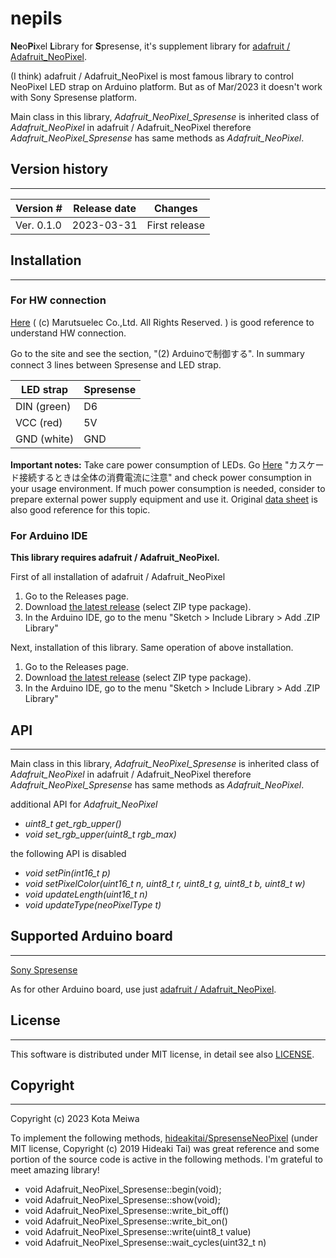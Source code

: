 # nepils
**Ne**o**Pi**xel **L**ibrary for **S**presense, it's supplement library for [adafruit / Adafruit_NeoPixel](https://github.com/adafruit/Adafruit_NeoPixel).

(I think) adafruit / Adafruit_NeoPixel is most famous library to control NeoPixel LED strap on Arduino platform. But as of Mar/2023 it doesn't work with Sony Spresense platform.

Main class in this library, *Adafruit_NeoPixel_Spresense* is inherited class of *Adafruit_NeoPixel* in adafruit / Adafruit_NeoPixel therefore *Adafruit_NeoPixel_Spresense* has same methods as *Adafruit_NeoPixel*.

## Version history
---
| Version #     | Release date  | Changes          |
| ---           | ---           | ---              |
| Ver. 0.1.0    | 2023-03-31    | First release    |

## Installation
---
### For HW connection
[Here](https://www.marutsu.co.jp/pc/static/large_order/WS2812B_0124) ( (c) Marutsuelec Co.,Ltd. All Rights Reserved. ) is good reference to understand HW connection.

Go to the site and see the section, "(2) Arduinoで制御する".
In summary connect 3 lines between Spresense and LED strap.

| LED strap    |  Spresense
| ----         | ---
| DIN (green)  | D6
| VCC (red)    | 5V
| GND (white)  | GND

**Important notes:** Take care power consumption of LEDs.  Go [Here](https://www.marutsu.co.jp/pc/static/large_order/WS2812B_0124) "カスケード接続するときは全体の消費電流に注意" and check power consumption in your usage environment. If much power consumption is needed, consider to prepare external power supply equipment and use it.    Original [data sheet](https://cdn-shop.adafruit.com/datasheets/WS2812B.pdf) is also good reference for this topic.

### For Arduino IDE
**This library requires adafruit / Adafruit_NeoPixel.**

First of all installation of adafruit / Adafruit_NeoPixel
1. Go to the Releases page.
1. Download [the latest release](https://github.com/adafruit/Adafruit_NeoPixel/releases) (select ZIP type package).
1. In the Arduino IDE, go to the menu "Sketch > Include Library > Add .ZIP Library"

Next, installation of this library. Same operation of above installation.
1. Go to the Releases page.
1. Download [the latest release](https://github.com/KotaMeiwa/nepils/releases) (select ZIP type package).
1. In the Arduino IDE, go to the menu "Sketch > Include Library > Add .ZIP Library"

## API
---
Main class in this library, *Adafruit_NeoPixel_Spresense* is inherited class of *Adafruit_NeoPixel* in adafruit / Adafruit_NeoPixel therefore *Adafruit_NeoPixel_Spresense* has same methods as *Adafruit_NeoPixel*.

additional API for *Adafruit_NeoPixel*

- *uint8_t get_rgb_upper()*
- *void set_rgb_upper(uint8_t rgb_max)*

the following API is disabled

- *void setPin(int16_t p)*
- *void setPixelColor(uint16_t n, uint8_t r, uint8_t g, uint8_t b, uint8_t w)*
- *void updateLength(uint16_t n)*
- *void updateType(neoPixelType t)*

## Supported Arduino board
---
[Sony Spresense](https://developer.sony.com/develop/spresense/)

As for other Arduino board, use just [adafruit / Adafruit_NeoPixel](https://github.com/adafruit/Adafruit_NeoPixel).

## License
---
This software is distributed under MIT license, in detail see also [LICENSE](/LICENSE).

## Copyright
---
Copyright (c) 2023 Kota Meiwa

To implement the following methods, [hideakitai/SpresenseNeoPixel](https://github.com/hideakitai/SpresenseNeoPixel) (under MIT license, Copyright (c) 2019 Hideaki Tai) was great reference and some portion of the source code is active in the following methods. I'm grateful to meet amazing library!
- void Adafruit_NeoPixel_Spresense::begin(void);  
- void Adafruit_NeoPixel_Spresense::show(void);
- void Adafruit_NeoPixel_Spresense::write_bit_off()
- void Adafruit_NeoPixel_Spresense::write_bit_on()
- void Adafruit_NeoPixel_Spresense::write(uint8_t value)
- void Adafruit_NeoPixel_Spresense::wait_cycles(uint32_t n)
